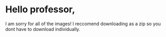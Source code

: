 # Hello professor,

I am sorry for all of the images!
I reccomend downloading as a zip so you dont have to download individually.


